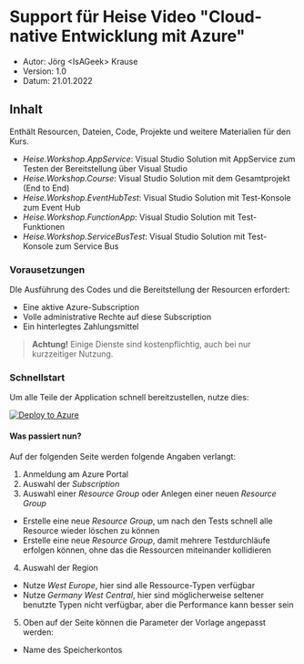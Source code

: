 # Support für Heise Video "Cloud-native Entwicklung mit Azure"

* Autor:  Jörg &lt;IsAGeek&gt; Krause
* Version: 1.0
* Datum: 21.01.2022

## Inhalt

Enthält Resourcen, Dateien, Code, Projekte und weitere Materialien für den Kurs.

* *Heise.Workshop.AppService*: Visual Studio Solution mit AppService zum Testen der Bereitstellung über Visual Studio
* *Heise.Workshop.Course*: Visual Studio Solution mit dem Gesamtprojekt (End to End)
* *Heise.Workshop.EventHubTest*: Visual Studio Solution mit Test-Konsole zum Event Hub 
* *Heise.Workshop.FunctionApp*: Visual Studio Solution mit Test-Funktionen
* *Heise.Workshop.ServiceBusTest*: Visual Studio Solution mit Test-Konsole zum Service Bus

### Vorausetzungen

DIe Ausführung des Codes und die Bereitstellung der Resourcen erfordert:

* Eine aktive Azure-Subscription
* Volle administrative Rechte auf diese Subscription
* Ein hinterlegtes Zahlungsmittel

> **Achtung!** Einige Dienste sind kostenpflichtig, auch bei nur kurzzeitiger Nutzung.

### Schnellstart

Um alle Teile der Application schnell bereitzustellen, nutze dies:

[![Deploy to Azure](https://aka.ms/deploytoazurebutton)](https://portal.azure.com/#create/Microsoft.Template/uri/https%3A%2F%2Fraw.githubusercontent.com%2Fjoergkrause%2Fvideo-azurecloudnative%2Fmaster%2FARMTemplates%deploymentTemplate.json)

#### Was passiert nun?

Auf der folgenden Seite werden folgende Angaben verlangt:

1. Anmeldung am Azure Portal
2. Auswahl der *Subscription*
3. Auswahl einer *Resource Group* oder Anlegen einer neuen *Resource Group*
  * Erstelle eine neue *Resource Group*, um nach den Tests schnell alle Resource wieder löschen zu können
  * Erstelle eine neue *Resource Group*, damit mehrere Testdurchläufe erfolgen können, ohne das die Ressourcen miteinander kollidieren
4. Auswahl der Region
  * Nutze *West Europe*, hier sind alle Ressource-Typen verfügbar
  * Nutze *Germany West Central*, hier sind möglicherweise seltener benutzte Typen nicht verfügbar, aber die Performance kann besser sein
5. Oben auf der Seite können die Parameter der Vorlage angepasst werden: 
  * Name des Speicherkontos

